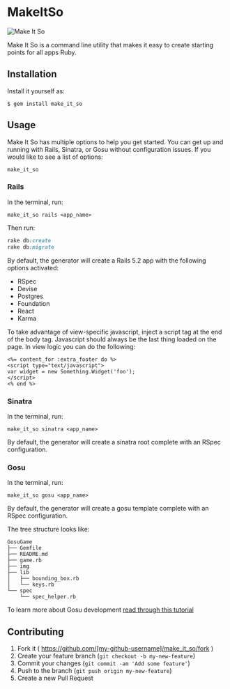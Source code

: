 # MakeItSo

![Make It So](http://images.simplysyndicated.com/wp-content/uploads/2014/07/make-it-so-captain.jpg)

Make It So is a command line utility that makes it easy to create starting points
for all apps Ruby.

## Installation

Install it yourself as:

    $ gem install make_it_so

## Usage

Make It So has multiple options to help you get started.  You can get up and running with Rails, Sinatra, or Gosu without configuration issues.  If you would like to see a list of options:

```no-highlight
make_it_so
```

### Rails

In the terminal, run:

```no-highlight
make_it_so rails <app_name>
```

Then run:

```ruby
rake db:create
rake db:migrate
```

By default, the generator will create a Rails 5.2 app with the following options activated:
- RSpec
- Devise
- Postgres
- Foundation
- React
- Karma

To take advantage of view-specific javascript, inject a script tag at the end of the body tag. Javascript should always be the last thing loaded on the page. In view logic you can do the following:

```erb
<%= content_for :extra_footer do %>
<script type="text/javascript">
var widget = new Something.Widget('foo');
</script>
<% end %>
```

### Sinatra

In the terminal, run:

```no-highlight
make_it_so sinatra <app_name>
```

By default, the generator will create a sinatra root complete with an RSpec configuration.

### Gosu

In the terminal, run:
```no-highlight
make_it_so gosu <app_name>
```

By default, the generator will create a gosu template complete with an RSpec configuration.

The tree structure looks like:  

```no-highlight  
GosuGame
├── Gemfile
├── README.md
├── game.rb
├── img
├── lib
│   ├── bounding_box.rb
│   └── keys.rb
└── spec
    └── spec_helper.rb
```  

To learn more about Gosu development [read through this tutorial](https://github.com/SpencerCDixon/Gosu-Tutorial)

## Contributing

1. Fork it ( https://github.com/[my-github-username]/make_it_so/fork )
2. Create your feature branch (`git checkout -b my-new-feature`)
3. Commit your changes (`git commit -am 'Add some feature'`)
4. Push to the branch (`git push origin my-new-feature`)
5. Create a new Pull Request
